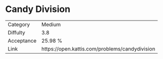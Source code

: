 # Candy Division

<table>
    <tr>
        <td>Category</td>
        <td>Medium</td>
    </tr>
    <tr>
        <td>Diffulty</td>
        <td>3.8</td>
    </tr>
    <tr>
        <td>Acceptance</td>
        <td>25.98 %</td>
    </tr>
    <tr>
        <td>Link</td>
        <td>https://open.kattis.com/problems/candydivision</td>
    </tr>
</table>
